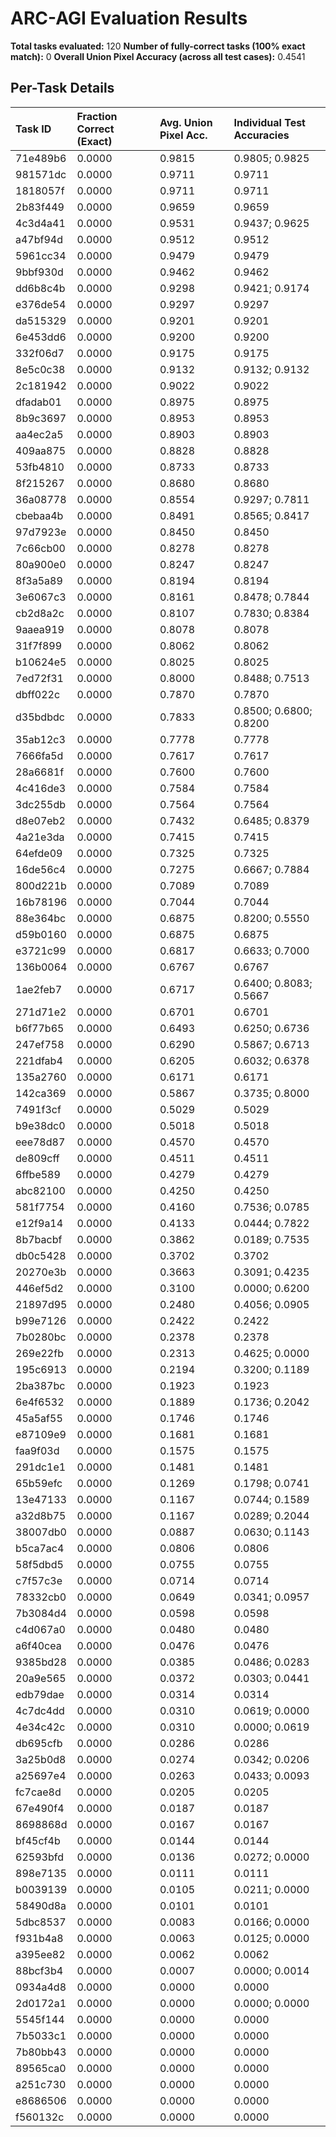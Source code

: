 # ARC-AGI Evaluation Results

**Total tasks evaluated:** 120
**Number of fully-correct tasks (100% exact match):** 0
**Overall Union Pixel Accuracy (across all test cases):** 0.4541

## Per-Task Details

| Task ID | Fraction Correct (Exact) | Avg. Union Pixel Acc. | Individual Test Accuracies |
|:---|:---------------------|:--------------------|:-------------------------|
| 71e489b6 | 0.0000 | 0.9815 | 0.9805; 0.9825 |
| 981571dc | 0.0000 | 0.9711 | 0.9711 |
| 1818057f | 0.0000 | 0.9711 | 0.9711 |
| 2b83f449 | 0.0000 | 0.9659 | 0.9659 |
| 4c3d4a41 | 0.0000 | 0.9531 | 0.9437; 0.9625 |
| a47bf94d | 0.0000 | 0.9512 | 0.9512 |
| 5961cc34 | 0.0000 | 0.9479 | 0.9479 |
| 9bbf930d | 0.0000 | 0.9462 | 0.9462 |
| dd6b8c4b | 0.0000 | 0.9298 | 0.9421; 0.9174 |
| e376de54 | 0.0000 | 0.9297 | 0.9297 |
| da515329 | 0.0000 | 0.9201 | 0.9201 |
| 6e453dd6 | 0.0000 | 0.9200 | 0.9200 |
| 332f06d7 | 0.0000 | 0.9175 | 0.9175 |
| 8e5c0c38 | 0.0000 | 0.9132 | 0.9132; 0.9132 |
| 2c181942 | 0.0000 | 0.9022 | 0.9022 |
| dfadab01 | 0.0000 | 0.8975 | 0.8975 |
| 8b9c3697 | 0.0000 | 0.8953 | 0.8953 |
| aa4ec2a5 | 0.0000 | 0.8903 | 0.8903 |
| 409aa875 | 0.0000 | 0.8828 | 0.8828 |
| 53fb4810 | 0.0000 | 0.8733 | 0.8733 |
| 8f215267 | 0.0000 | 0.8680 | 0.8680 |
| 36a08778 | 0.0000 | 0.8554 | 0.9297; 0.7811 |
| cbebaa4b | 0.0000 | 0.8491 | 0.8565; 0.8417 |
| 97d7923e | 0.0000 | 0.8450 | 0.8450 |
| 7c66cb00 | 0.0000 | 0.8278 | 0.8278 |
| 80a900e0 | 0.0000 | 0.8247 | 0.8247 |
| 8f3a5a89 | 0.0000 | 0.8194 | 0.8194 |
| 3e6067c3 | 0.0000 | 0.8161 | 0.8478; 0.7844 |
| cb2d8a2c | 0.0000 | 0.8107 | 0.7830; 0.8384 |
| 9aaea919 | 0.0000 | 0.8078 | 0.8078 |
| 31f7f899 | 0.0000 | 0.8062 | 0.8062 |
| b10624e5 | 0.0000 | 0.8025 | 0.8025 |
| 7ed72f31 | 0.0000 | 0.8000 | 0.8488; 0.7513 |
| dbff022c | 0.0000 | 0.7870 | 0.7870 |
| d35bdbdc | 0.0000 | 0.7833 | 0.8500; 0.6800; 0.8200 |
| 35ab12c3 | 0.0000 | 0.7778 | 0.7778 |
| 7666fa5d | 0.0000 | 0.7617 | 0.7617 |
| 28a6681f | 0.0000 | 0.7600 | 0.7600 |
| 4c416de3 | 0.0000 | 0.7584 | 0.7584 |
| 3dc255db | 0.0000 | 0.7564 | 0.7564 |
| d8e07eb2 | 0.0000 | 0.7432 | 0.6485; 0.8379 |
| 4a21e3da | 0.0000 | 0.7415 | 0.7415 |
| 64efde09 | 0.0000 | 0.7325 | 0.7325 |
| 16de56c4 | 0.0000 | 0.7275 | 0.6667; 0.7884 |
| 800d221b | 0.0000 | 0.7089 | 0.7089 |
| 16b78196 | 0.0000 | 0.7044 | 0.7044 |
| 88e364bc | 0.0000 | 0.6875 | 0.8200; 0.5550 |
| d59b0160 | 0.0000 | 0.6875 | 0.6875 |
| e3721c99 | 0.0000 | 0.6817 | 0.6633; 0.7000 |
| 136b0064 | 0.0000 | 0.6767 | 0.6767 |
| 1ae2feb7 | 0.0000 | 0.6717 | 0.6400; 0.8083; 0.5667 |
| 271d71e2 | 0.0000 | 0.6701 | 0.6701 |
| b6f77b65 | 0.0000 | 0.6493 | 0.6250; 0.6736 |
| 247ef758 | 0.0000 | 0.6290 | 0.5867; 0.6713 |
| 221dfab4 | 0.0000 | 0.6205 | 0.6032; 0.6378 |
| 135a2760 | 0.0000 | 0.6171 | 0.6171 |
| 142ca369 | 0.0000 | 0.5867 | 0.3735; 0.8000 |
| 7491f3cf | 0.0000 | 0.5029 | 0.5029 |
| b9e38dc0 | 0.0000 | 0.5018 | 0.5018 |
| eee78d87 | 0.0000 | 0.4570 | 0.4570 |
| de809cff | 0.0000 | 0.4511 | 0.4511 |
| 6ffbe589 | 0.0000 | 0.4279 | 0.4279 |
| abc82100 | 0.0000 | 0.4250 | 0.4250 |
| 581f7754 | 0.0000 | 0.4160 | 0.7536; 0.0785 |
| e12f9a14 | 0.0000 | 0.4133 | 0.0444; 0.7822 |
| 8b7bacbf | 0.0000 | 0.3862 | 0.0189; 0.7535 |
| db0c5428 | 0.0000 | 0.3702 | 0.3702 |
| 20270e3b | 0.0000 | 0.3663 | 0.3091; 0.4235 |
| 446ef5d2 | 0.0000 | 0.3100 | 0.0000; 0.6200 |
| 21897d95 | 0.0000 | 0.2480 | 0.4056; 0.0905 |
| b99e7126 | 0.0000 | 0.2422 | 0.2422 |
| 7b0280bc | 0.0000 | 0.2378 | 0.2378 |
| 269e22fb | 0.0000 | 0.2313 | 0.4625; 0.0000 |
| 195c6913 | 0.0000 | 0.2194 | 0.3200; 0.1189 |
| 2ba387bc | 0.0000 | 0.1923 | 0.1923 |
| 6e4f6532 | 0.0000 | 0.1889 | 0.1736; 0.2042 |
| 45a5af55 | 0.0000 | 0.1746 | 0.1746 |
| e87109e9 | 0.0000 | 0.1681 | 0.1681 |
| faa9f03d | 0.0000 | 0.1575 | 0.1575 |
| 291dc1e1 | 0.0000 | 0.1481 | 0.1481 |
| 65b59efc | 0.0000 | 0.1269 | 0.1798; 0.0741 |
| 13e47133 | 0.0000 | 0.1167 | 0.0744; 0.1589 |
| a32d8b75 | 0.0000 | 0.1167 | 0.0289; 0.2044 |
| 38007db0 | 0.0000 | 0.0887 | 0.0630; 0.1143 |
| b5ca7ac4 | 0.0000 | 0.0806 | 0.0806 |
| 58f5dbd5 | 0.0000 | 0.0755 | 0.0755 |
| c7f57c3e | 0.0000 | 0.0714 | 0.0714 |
| 78332cb0 | 0.0000 | 0.0649 | 0.0341; 0.0957 |
| 7b3084d4 | 0.0000 | 0.0598 | 0.0598 |
| c4d067a0 | 0.0000 | 0.0480 | 0.0480 |
| a6f40cea | 0.0000 | 0.0476 | 0.0476 |
| 9385bd28 | 0.0000 | 0.0385 | 0.0486; 0.0283 |
| 20a9e565 | 0.0000 | 0.0372 | 0.0303; 0.0441 |
| edb79dae | 0.0000 | 0.0314 | 0.0314 |
| 4c7dc4dd | 0.0000 | 0.0310 | 0.0619; 0.0000 |
| 4e34c42c | 0.0000 | 0.0310 | 0.0000; 0.0619 |
| db695cfb | 0.0000 | 0.0286 | 0.0286 |
| 3a25b0d8 | 0.0000 | 0.0274 | 0.0342; 0.0206 |
| a25697e4 | 0.0000 | 0.0263 | 0.0433; 0.0093 |
| fc7cae8d | 0.0000 | 0.0205 | 0.0205 |
| 67e490f4 | 0.0000 | 0.0187 | 0.0187 |
| 8698868d | 0.0000 | 0.0167 | 0.0167 |
| bf45cf4b | 0.0000 | 0.0144 | 0.0144 |
| 62593bfd | 0.0000 | 0.0136 | 0.0272; 0.0000 |
| 898e7135 | 0.0000 | 0.0111 | 0.0111 |
| b0039139 | 0.0000 | 0.0105 | 0.0211; 0.0000 |
| 58490d8a | 0.0000 | 0.0101 | 0.0101 |
| 5dbc8537 | 0.0000 | 0.0083 | 0.0166; 0.0000 |
| f931b4a8 | 0.0000 | 0.0063 | 0.0125; 0.0000 |
| a395ee82 | 0.0000 | 0.0062 | 0.0062 |
| 88bcf3b4 | 0.0000 | 0.0007 | 0.0000; 0.0014 |
| 0934a4d8 | 0.0000 | 0.0000 | 0.0000 |
| 2d0172a1 | 0.0000 | 0.0000 | 0.0000; 0.0000 |
| 5545f144 | 0.0000 | 0.0000 | 0.0000 |
| 7b5033c1 | 0.0000 | 0.0000 | 0.0000 |
| 7b80bb43 | 0.0000 | 0.0000 | 0.0000 |
| 89565ca0 | 0.0000 | 0.0000 | 0.0000 |
| a251c730 | 0.0000 | 0.0000 | 0.0000 |
| e8686506 | 0.0000 | 0.0000 | 0.0000 |
| f560132c | 0.0000 | 0.0000 | 0.0000 |
